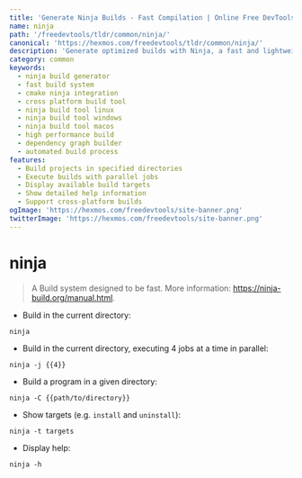 ```yaml
---
title: 'Generate Ninja Builds - Fast Compilation | Online Free DevTools by Hexmos'
name: ninja
path: '/freedevtools/tldr/common/ninja/'
canonical: 'https://hexmos.com/freedevtools/tldr/common/ninja/'
description: 'Generate optimized builds with Ninja, a fast and lightweight build system. Accelerate your software compilation process and improve development workflow. Free online tool, no registration required.'
category: common
keywords:
  - ninja build generator
  - fast build system
  - cmake ninja integration
  - cross platform build tool
  - ninja build tool linux
  - ninja build tool windows
  - ninja build tool macos
  - high performance build
  - dependency graph builder
  - automated build process
features:
  - Build projects in specified directories
  - Execute builds with parallel jobs
  - Display available build targets
  - Show detailed help information
  - Support cross-platform builds
ogImage: 'https://hexmos.com/freedevtools/site-banner.png'
twitterImage: 'https://hexmos.com/freedevtools/site-banner.png'
---
```


# ninja

> A Build system designed to be fast.
> More information: <https://ninja-build.org/manual.html>.

- Build in the current directory:

`ninja`

- Build in the current directory, executing 4 jobs at a time in parallel:

`ninja -j {{4}}`

- Build a program in a given directory:

`ninja -C {{path/to/directory}}`

- Show targets (e.g. `install` and `uninstall`):

`ninja -t targets`

- Display help:

`ninja -h`
